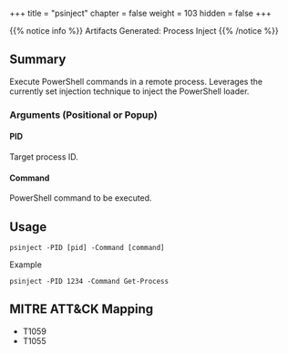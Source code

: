 +++
title = "psinject"
chapter = false
weight = 103
hidden = false
+++
 
{{% notice info %}}
Artifacts Generated: Process Inject
{{% /notice %}}

## Summary
Execute PowerShell commands in a remote process. Leverages the currently set injection technique to inject the PowerShell loader.

### Arguments (Positional or Popup)
#### PID
Target process ID.

#### Command
PowerShell command to be executed.

## Usage
```
psinject -PID [pid] -Command [command]
```

Example
```
psinject -PID 1234 -Command Get-Process
```


## MITRE ATT&CK Mapping

- T1059
- T1055
